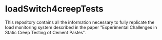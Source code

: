 ﻿# loadSwitch4creepTests

This repository contains all the information necessary to fully replicate the load monitoring system described in the paper "Experimental Challenges in Static Creep Testing of Cement Pastes".
